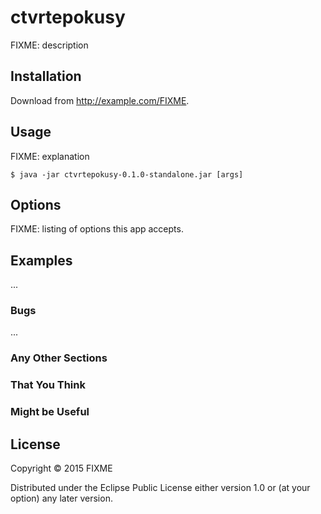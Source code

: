 # ctvrtepokusy

FIXME: description

## Installation

Download from http://example.com/FIXME.

## Usage

FIXME: explanation

    $ java -jar ctvrtepokusy-0.1.0-standalone.jar [args]

## Options

FIXME: listing of options this app accepts.

## Examples

...

### Bugs

...

### Any Other Sections
### That You Think
### Might be Useful

## License

Copyright © 2015 FIXME

Distributed under the Eclipse Public License either version 1.0 or (at
your option) any later version.
